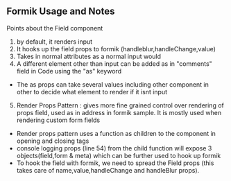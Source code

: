 ## Formik Usage and Notes
Points about the Field component
1. by default, it renders input
2. It hooks up the field props to formik (handleblur,handleChange,value)
3. Takes in normal attributes as a normal input would
4. A different element other than input can be added as in "comments" field in Code using the "as" keyword
  - The as props can take several values including other component in other to decide what element to render if it isnt input
5. Render Props Pattern : gives more fine grained control over rendering of props field, used as in address in formik sample. It is mostly used when rendering custom form fields
  - Render props pattern uses a function as children to the component in opening and closing tags
  - console logging props (line 54) from the child function will expose 3 objects(field,form & meta) which can be further used to hook up formik
  - To hook the field with formik, we need to spread the Field props (this takes care of name,value,handleChange and handleBlur props).

